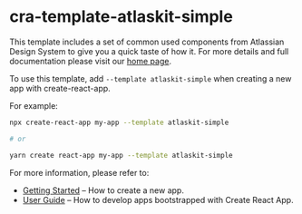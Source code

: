 # cra-template-atlaskit-simple

This template includes a set of common used components from Atlassian Design System to give you a quick taste of how it. For more details and full documentation please visit our [home page](https://design.atlassian.com/).

To use this template, add `--template atlaskit-simple` when creating a new app with create-react-app.

For example:

```sh
npx create-react-app my-app --template atlaskit-simple

# or

yarn create react-app my-app --template atlaskit-simple
```

For more information, please refer to:

- [Getting Started](https://create-react-app.dev/docs/getting-started) – How to create a new app.
- [User Guide](https://create-react-app.dev) – How to develop apps bootstrapped with Create React App.